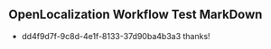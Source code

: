 ## OpenLocalization Workflow Test MarkDown
* dd4f9d7f-9c8d-4e1f-8133-37d90ba4b3a3 thanks!

<!--HONumber=Jul16_HO2-->


